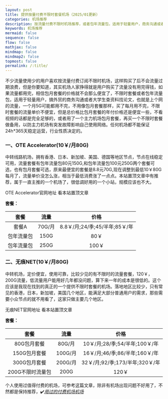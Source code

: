 ```yaml
---
layout: post
title: 提供按量付费不限时套餐机场（2025/01更新）
categories: 机场推荐
description: 按流量付费不限时机场推荐，或者包年流量包，适用于轻量用户，商务沟通或者查资料，不用像包月套餐那样，买了每月用不完，还会浪费一部分流量，但是包年单价不便宜，只是不浪费流量，但是总价格比包月套餐的年付价格还是便宜一些，不看视频的话都是完全足够的。当然如果偶尔要看个视频的话尤其是高清视频，不台划算，随便看个视频
keywords: 机场推荐
mermaid: false
sequence: false
flow: false
mathjax: false
mindmap: false
mindmap2: false
topmost: false
permalink: /:title/
---
```

不少流量使用少的用户喜欢按流量付费订阅不限时机场，这样购买了后不会流量过期浪费，但是你要知道，其实机场人家挣得就是用户购买了流量没有用完得钱，如果流量都用完，相信包月套餐的价格就不会那么便宜了，不限时套餐或者包年流量包，适用于轻量用户，搞外贸的商务沟通或者大学生查资料找论文，也就是上个网的流量，一个月5G可能都用不完，不用像包月套餐那样，买了每月用不完，不限时套餐的流量单价不便宜，但是总价格比包月套餐的年付价格还是便宜一些，不看视频的话都是完全足够的，或者用了一个主力机场包月套餐，再买一个不限时套餐做备用，以防主力机场有突发故障影响自己使用网络。任何机场都不能保证24h*365天稳定运营，行业性质决定的。

### 一、OTE Accelerator(10￥/月80G) 

中转线路机场，拥有香港、日本、新加坡、美国、德国等地区节点，节点在线稳定可用，流量套餐有包年流量包80元150G,和包年流量包100元250G两个套餐可选，也有包月套餐可选，原来最便宜的套餐是8.8元70G,现在调整到最低10￥80G每月了，流量单价没怎么涨，相当于最低消费涨了一点点。本站置顶文章中有推荐，属于一直主推的一个机场了，很低调好用的一个小站，规模应该也不大。

OTE Accelerator官网地址 看本站置顶文章

**套餐：**

套餐 |  流量 | 价格 
:-: |  :-: | :-: 
套餐A | 70G/月 |8.8￥/月;24/季;45/半年;85￥/年
包年流量包 | 150G |80￥
包年流量包 | 250G |100￥

### 二、无痕NET(10￥/月80G) 

中转机场，定价便宜，使用可靠，比较少见的有不限时的流量套餐，120￥，200G流量，低流量用户能用好几年都没问题，算下来一年的成本是很低的。这个应该是我现在找到的真正的一个提供不限时套餐的机场。落地地区比较少，只有常见的香港，日本，新加坡，美国几个地区，能满足大部分普通用户的需求，那些需要小众节点的就不用看了，这家只做主要几个地区。

无痕NET官网地址 看本站置顶文章  

**套餐：**

套餐 |  流量 | 价格 
:-: |  :-: | :-: 
80G包月套餐 | 80G/月 |10￥/月;28/季;54/半年;100￥/年
150G包月套餐 | 100G/月 |16￥/月;46/季;86/半年;160￥/年
300G包月套餐 | 200G/月 |32￥/月;92/季;173/半年;320￥/年
200G不限时流量包 | 200G|120￥

  
个人使用过值得付费的机场，可参考这篇文章，除非有机场出现问题不好用了，不然都是保持推荐，✔️[*用过的付费机场机场*](https://www.openwayz.com/jichang/)  
